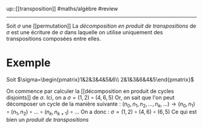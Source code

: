 up::[[transposition]]
#maths/algèbre #review 

---
Soit $\sigma$ une [[permutation]]
La _décomposition en produit de transpositions_ de $\sigma$ est une écriture de $\sigma$ dans laquelle on utilise uniquement des transpositions composées entre elles.

# Exemple

Soit $\sigma=\begin{pmatrix}1&2&3&4&5&6\\ 2&1&3&6&4&5\end{pmatrix}$

On commence par calculer la [[décomposition en produit de cycles disjoints]] de $\sigma$.
Ici, on a $\sigma = (1,2)\circ(4,6,5)$
Or, on sait que l'on peut décomposer un cycle de la manière suivante :
$(n_0,n_1,n_2,\ldots,n_k,\ldots) \longrightarrow (n_0,n_1)\circ(n_1,n_2)\circ\ldots\circ(n_k,n_{k+1})\circ\ldots$
On a donc :
$\sigma = (1,2)\circ(4,6)\circ(6,5)$
Ce qui est bien un _produit de transpositions_

